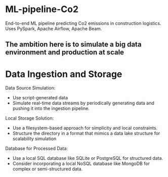 # ML-pipeline-Co2
End-to-end ML pipeline predicting Co2 emissions in construction logistics. Uses PySpark, Apache Airflow, Apache Beam.

## The ambition here is to simulate a big data environment and production at scale

# Data Ingestion and Storage
Data Source Simulation:
- Use script-generated data
- Simulate real-time data streams by periodically generating data and pushing it into the ingestion pipeline.

Local Storage Solution:
- Use a filesystem-based approach for simplicity and local constraints.
- Structure the directory in a format that mimics a data lake structure for scalability simulation

Database for Processed Data:
- Use a local SQL database like SQLite or PostgreSQL for structured data.
- Consider incorporating a local NoSQL database like MongoDB for complex or semi-structured data.